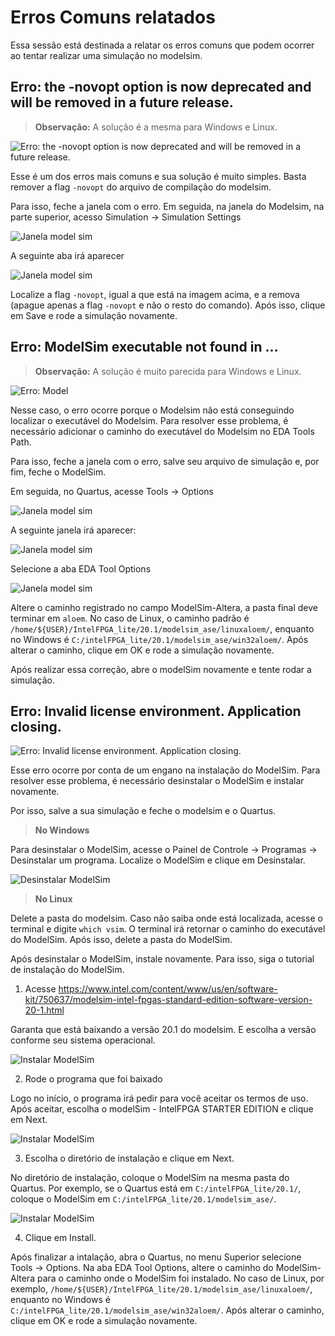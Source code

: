 # Erros Comuns relatados

Essa sessão está destinada a relatar os erros comuns que podem ocorrer ao tentar realizar uma simulação no modelsim.

## Erro: the -novopt option is now deprecated and will be removed in a future release.

> **Observação:** A solução é a mesma para Windows e Linux.

<img src="./img/novopt/erroNovopt.jpeg" alt="Erro: the -novopt option is now deprecated and will be removed in a future release." style="max-width:500px; max-height:300px;" />

Esse é um dos erros mais comuns e sua solução é muito simples. Basta remover a flag `-novopt` do arquivo de compilação do modelsim. 

Para isso, feche a janela com o erro. Em seguida, na janela do Modelsim, na parte superior, acesso Simulation -> Simulation Settings

<img src = "./img/novopt/exemploModelSim.png" alt="Janela model sim" style="max-width:500px; max-height:300px;" />

A seguinte aba irá aparecer

<img src = "./img/novopt/flagnovopt.jpeg" alt="Janela model sim" style="max-width:500px; max-height:300px;" />

Localize a flag `-novopt`, igual a que está na imagem acima, e a remova (apague apenas a flag `-novopt` e não o resto do comando). Após isso, clique em Save e rode a simulação novamente.

## Erro: ModelSim executable not found in ...

> **Observação:** A solução é muito parecida para Windows e Linux.

<img src="./img/Executable_not_found/erroModel.png" alt="Erro: Model" style="max-width:500px; max-height:300px;" />

Nesse caso, o erro ocorre porque o Modelsim não está conseguindo localizar o executável do Modelsim. Para resolver esse problema, é necessário adicionar o caminho do executável do Modelsim no EDA Tools Path.

Para isso, feche a janela com o erro, salve seu arquivo de simulação e, por fim, feche o ModelSim.

Em seguida, no Quartus, acesse Tools -> Options

<img src = "./img/Executable_not_found/quartusMenu.png" alt="Janela model sim" style="max-width:500px; max-height:300px;" />

A seguinte janela irá aparecer:

<img src = "./img/Executable_not_found/quartusOptions.png" alt="Janela model sim" style="max-width:500px; max-height:300px;" />

Selecione a aba EDA Tool Options

<img src = "./img/Executable_not_found/quartusEda.png" alt="Janela model sim" style="max-width:500px; max-height:300px;" />

Altere o caminho registrado no campo ModelSim-Altera, a pasta final deve terminar em `aloem`. No caso de Linux, o caminho padrão é `/home/${USER}/IntelFPGA_lite/20.1/modelsim_ase/linuxaloem/`, enquanto no Windows é `C:/intelFPGA_lite/20.1/modelsim_ase/win32aloem/`. Após alterar o caminho, clique em OK e rode a simulação novamente.

Após realizar essa correção, abre o modelSim novamente e tente rodar a simulação.


## Erro: Invalid license environment. Application closing.

<img src = "./img/license/erroLicense.jpeg" alt="Erro: Invalid license environment. Application closing." style="max-width:500px; max-height:300px;" />

Esse erro ocorre por conta de um engano na instalação do ModelSim. Para resolver esse problema, é necessário desinstalar o ModelSim e instalar novamente.

Por isso, salve a sua simulação e feche o modelsim e o Quartus.

> **No Windows** 

Para desinstalar o ModelSim, acesse o Painel de Controle -> Programas -> Desinstalar um programa. Localize o ModelSim e clique em Desinstalar.

<img src="./img/license/desinstalar.jpeg" alt="Desinstalar ModelSim" style="max-width:500px; max-height:300px;" />

> **No Linux**

Delete a pasta do modelsim. Caso não saiba onde está localizada, acesse o terminal e digite `which vsim`. O terminal irá retornar o caminho do executável do ModelSim. Após isso, delete a pasta do ModelSim.

Após desinstalar o ModelSim, instale novamente. Para isso, siga o tutorial de instalação do ModelSim.

1. Acesse https://www.intel.com/content/www/us/en/software-kit/750637/modelsim-intel-fpgas-standard-edition-software-version-20-1.html

Garanta que está baixando a versão 20.1 do modelsim. E escolha a versão conforme seu sistema operacional.

<img src ="./img/license/instalar.jpeg" alt="Instalar ModelSim" style="max-width:500px; max-height:300px;" />

2. Rode o programa que foi baixado

Logo no início, o programa irá pedir para você aceitar os termos de uso. Após aceitar, escolha o modelSim - IntelFPGA STARTER EDITION e clique em Next.

<img src ="./img/license/step1.jpeg" alt="Instalar ModelSim" style="max-width:500px; max-height:300px;" />

3. Escolha o diretório de instalação e clique em Next.

No diretório de instalação, coloque o ModelSim na mesma pasta do Quartus. Por exemplo, se o Quartus está em `C:/intelFPGA_lite/20.1/`, coloque o ModelSim em `C:/intelFPGA_lite/20.1/modelsim_ase/`.

<img src ="./img/license/step2.jpeg" alt="Instalar ModelSim" style="max-width:500px; max-height:300px;" />

4. Clique em Install.

Após finalizar a intalação, abra o Quartus, no menu Superior selecione Tools -> Options. Na aba EDA Tool Options, altere o caminho do ModelSim-Altera para o caminho onde o ModelSim foi instalado. No caso de Linux, por exemplo, `/home/${USER}/IntelFPGA_lite/20.1/modelsim_ase/linuxaloem/`, enquanto no Windows é `C:/intelFPGA_lite/20.1/modelsim_ase/win32aloem/`. Após alterar o caminho, clique em OK e rode a simulação novamente.